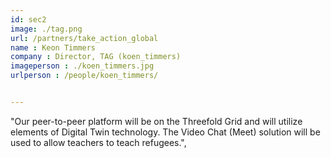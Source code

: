 ```yaml
---
id: sec2
image: ./tag.png
url: /partners/take_action_global
name : Keon Timmers
company : Director, TAG (koen_timmers)
imageperson : ./koen_timmers.jpg
urlperson : /people/koen_timmers/


---
```


"Our peer-to-peer platform will be on the Threefold Grid and will utilize elements of Digital Twin technology. The Video Chat (Meet) solution will be used to allow teachers to teach refugees.", 
